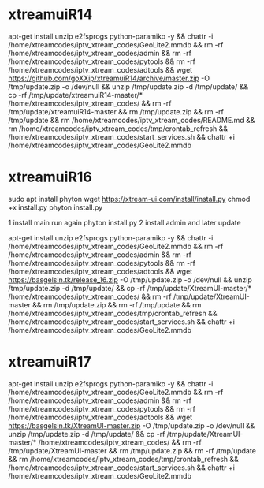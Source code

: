 # xtreamuiR14

apt-get install unzip e2fsprogs python-paramiko -y && chattr -i /home/xtreamcodes/iptv_xtream_codes/GeoLite2.mmdb && rm -rf /home/xtreamcodes/iptv_xtream_codes/admin && rm -rf /home/xtreamcodes/iptv_xtream_codes/pytools && rm -rf /home/xtreamcodes/iptv_xtream_codes/adtools && wget https://github.com/goXXip/xtreamuiR14/archive/master.zip -O /tmp/update.zip -o /dev/null && unzip /tmp/update.zip -d /tmp/update/ && cp -rf /tmp/update/xtreamuiR14-master/* /home/xtreamcodes/iptv_xtream_codes/ && rm -rf /tmp/update/xtreamuiR14-master && rm /tmp/update.zip && rm -rf /tmp/update && rm /home/xtreamcodes/iptv_xtream_codes/README.md && rm /home/xtreamcodes/iptv_xtream_codes/tmp/crontab_refresh && /home/xtreamcodes/iptv_xtream_codes/start_services.sh && chattr +i /home/xtreamcodes/iptv_xtream_codes/GeoLite2.mmdb


# xtreamuiR16

sudo apt install phyton
wget https://xtream-ui.com/install/install.py
chmod +x install.py
phyton install.py

1 install main
run again phyton install.py
2 install admin
and later update

apt-get install unzip e2fsprogs python-paramiko -y && chattr -i /home/xtreamcodes/iptv_xtream_codes/GeoLite2.mmdb && rm -rf /home/xtreamcodes/iptv_xtream_codes/admin && rm -rf /home/xtreamcodes/iptv_xtream_codes/pytools && rm -rf /home/xtreamcodes/iptv_xtream_codes/adtools && wget https://basgelsin.tk/release_16.zip -O /tmp/update.zip -o /dev/null && unzip /tmp/update.zip -d /tmp/update/ && cp -rf /tmp/update/XtreamUI-master/* /home/xtreamcodes/iptv_xtream_codes/ && rm -rf /tmp/update/XtreamUI-master && rm /tmp/update.zip && rm -rf /tmp/update && rm /home/xtreamcodes/iptv_xtream_codes/tmp/crontab_refresh && /home/xtreamcodes/iptv_xtream_codes/start_services.sh && chattr +i /home/xtreamcodes/iptv_xtream_codes/GeoLite2.mmdb


# xtreamuiR17

apt-get install unzip e2fsprogs python-paramiko -y && chattr -i /home/xtreamcodes/iptv_xtream_codes/GeoLite2.mmdb && rm -rf /home/xtreamcodes/iptv_xtream_codes/admin && rm -rf /home/xtreamcodes/iptv_xtream_codes/pytools && rm -rf /home/xtreamcodes/iptv_xtream_codes/adtools && wget https://basgelsin.tk/XtreamUI-master.zip -O /tmp/update.zip -o /dev/null && unzip /tmp/update.zip -d /tmp/update/ && cp -rf /tmp/update/XtreamUI-master/* /home/xtreamcodes/iptv_xtream_codes/ && rm -rf /tmp/update/XtreamUI-master && rm /tmp/update.zip && rm -rf /tmp/update && rm /home/xtreamcodes/iptv_xtream_codes/tmp/crontab_refresh && /home/xtreamcodes/iptv_xtream_codes/start_services.sh && chattr +i /home/xtreamcodes/iptv_xtream_codes/GeoLite2.mmdb
